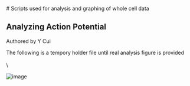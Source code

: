 <br>
# Scripts used for analysis and graphing of whole cell data


## Analyzing Action Potential
<h>Authored by Y Cui

The following is a tempory holder file until real analysis figure is provided \
\
\

![image](https://user-images.githubusercontent.com/117530949/213501535-c1abf6b5-0c58-45a9-b8ce-8dab2fc857d4.png)

